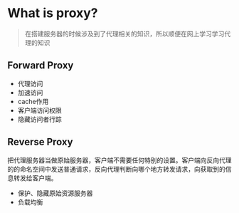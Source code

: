 # What is proxy?

>  在搭建服务器的时候涉及到了代理相关的知识，所以顺便在网上学习学习代理的知识

## Forward Proxy

- 代理访问
- 加速访问
- cache作用
- 客户端访问权限
- 隐藏访问者行踪

## Reverse Proxy

把代理服务器当做原始服务器，客户端不需要任何特别的设置。客户端向反向代理的的命名空间中发送普通请求，反向代理判断向哪个地方转发请求，向获取到的信息转发给客户端。

- 保护、隐藏原始资源服务器
- 负载均衡

